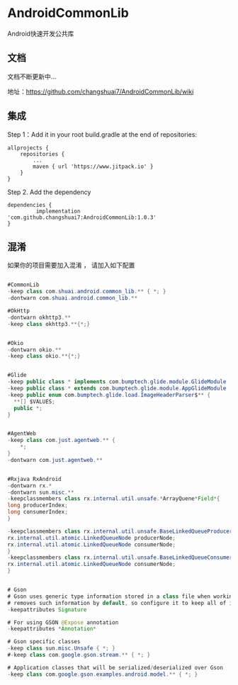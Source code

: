 # AndroidCommonLib
Android快速开发公共库

## 文档
文档不断更新中...

地址：https://github.com/changshuai7/AndroidCommonLib/wiki

## 集成
Step 1：Add it in your root build.gradle at the end of repositories:

	allprojects {
		repositories {
			...
			maven { url 'https://www.jitpack.io' }
		}
	}

Step 2. Add the dependency

	dependencies {
	         implementation 'com.github.changshuai7:AndroidCommonLib:1.0.3'
	}





## 混淆
如果你的项目需要加入混淆 ， 请加入如下配置

```java

#CommonLib
-keep class com.shuai.android.common_lib.** { *; }
-dontwarn com.shuai.android.common_lib.**

#OkHttp
-dontwarn okhttp3.**
-keep class okhttp3.**{*;}


#Okio
-dontwarn okio.**
-keep class okio.**{*;}


#Glide
-keep public class * implements com.bumptech.glide.module.GlideModule
-keep public class * extends com.bumptech.glide.module.AppGlideModule
-keep public enum com.bumptech.glide.load.ImageHeaderParser$** {
  **[] $VALUES;
  public *;
}


#AgentWeb
-keep class com.just.agentweb.** {
    *;
}
-dontwarn com.just.agentweb.**


#Rxjava RxAndroid
-dontwarn rx.*
-dontwarn sun.misc.**
-keepclassmembers class rx.internal.util.unsafe.*ArrayQuene*Field*{
long producerIndex;
long consumerIndex;
}

-keepclassmembers class rx.internal.util.unsafe.BaseLinkedQueueProducerNodeRef {
rx.internal.util.atomic.LinkedQueueNode producerNode;
rx.internal.util.atomic.LinkedQueueNode consumerNode;
}
-keepclassmembers class rx.internal.util.unsafe.BaseLinkedQueueConsumerNodeRef {
rx.internal.util.atomic.LinkedQueueNode consumerNode;
}


# Gson
# Gson uses generic type information stored in a class file when working with fields. Proguard
# removes such information by default, so configure it to keep all of it.
-keepattributes Signature

# For using GSON @Expose annotation
-keepattributes *Annotation*

# Gson specific classes
-keep class sun.misc.Unsafe { *; }
#-keep class com.google.gson.stream.** { *; }

# Application classes that will be serialized/deserialized over Gson   你自己的javabean需要混淆
-keep class com.google.gson.examples.android.model.** { *; }




```
